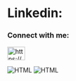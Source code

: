 
# Linkedin: 
<h3 align="left">Connect with me:</h3>
<p align="left">
<a href="https://linkedin.com/in/https://by.linkedin.com/in/kirill-fisyukovich-b883141a2?trk=profile-badge" target="blank"><img align="center" src="https://raw.githubusercontent.com/rahuldkjain/github-profile-readme-generator/master/src/images/icons/Social/linked-in-alt.svg" alt="https://by.linkedin.com/in/kirill-fisyukovich-b883141a2?trk=profile-badge" height="30" width="40" /></a>
</p>

![HTML](https://github-readme-stats.vercel.app/api?username=sichiiii&theme=blue-green)
![HTML](https://github-readme-stats.vercel.app/api/top-langs/?username=sichiiii&theme=blue-green)

